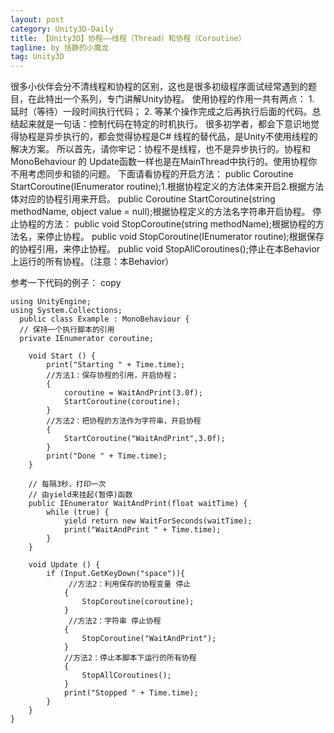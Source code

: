 ```yaml
---
layout: post
category: Unity3D-Daily
title: 【Unity3D】协程——线程（Thread）和协程（Coroutine）
tagline: by 恬静的小魔龙
tag: Unity3D
---
```


很多小伙伴会分不清线程和协程的区别，这也是很多初级程序面试经常遇到的题目，在此特出一个系列，专门讲解Unity协程。
使用协程的作用一共有两点：
    1.  延时（等待）一段时间执行代码；
    2. 等某个操作完成之后再执行后面的代码。总结起来就是一句话：控制代码在特定的时机执行。
很多初学者，都会下意识地觉得协程是异步执行的，都会觉得协程是C# 线程的替代品，是Unity不使用线程的解决方案。
        所以首先，请你牢记：协程不是线程，也不是异步执行的。协程和 MonoBehaviour 的 Update函数一样也是在MainThread中执行的。使用协程你不用考虑同步和锁的问题。
 下面请看协程的开启方法：
public Coroutine StartCoroutine(IEnumerator routine);1.根据协程定义的方法体来开启2.根据方法体对应的协程引用来开启。
public Coroutine StartCoroutine(string methodName, object value = null);根据协程定义的方法名字符串开启协程。
停止协程的方法：
public void StopCoroutine(string methodName);根据协程的方法名，来停止协程。
public void StopCoroutine(IEnumerator routine);根据保存的协程引用，来停止协程。
public void StopAllCoroutines();停止在本Behavior上运行的所有协程。（注意：本Behavior）

参考一下代码的例子： copy

```
using UnityEngine;  
using System.Collections;  
  public class Example : MonoBehaviour {    
  // 保持一个执行脚本的引用  
  private IEnumerator coroutine;  

    void Start () {  
        print("Starting " + Time.time);  
        //方法1：保存协程的引用，开启协程；  
        {  
            coroutine = WaitAndPrint(3.0f);  
            StartCoroutine(coroutine);  
        }  
        //方法2：把协程的方法作为字符串，开启协程  
        {  
            StartCoroutine("WaitAndPrint",3.0f);  
        }  
        print("Done " + Time.time);  
    }  
  
    // 每隔3秒，打印一次  
    // 由yield来挂起(暂停)函数  
    public IEnumerator WaitAndPrint(float waitTime) {  
        while (true) {  
            yield return new WaitForSeconds(waitTime);  
            print("WaitAndPrint " + Time.time);  
        }  
    }  
      
    void Update () {  
        if (Input.GetKeyDown("space")){  
             //方法2：利用保存的协程变量 停止  
            {  
                StopCoroutine(coroutine);  
            }  
             //方法2：字符串 停止协程  
            {  
                StopCoroutine("WaitAndPrint");  
            }  
            //方法2：停止本脚本下运行的所有协程  
            {  
                StopAllCoroutines();  
            }  
            print("Stopped " + Time.time);  
        }  
    }  
}  
```
